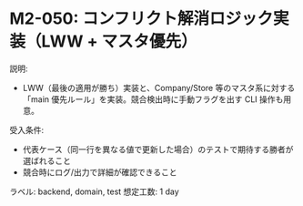 # M2-050: コンフリクト解消ロジック実装（LWW + マスタ優先）

説明:
- LWW（最後の適用が勝ち）実装と、Company/Store 等のマスタ系に対する「main 優先ルール」を実装。競合検出時に手動フラグを出す CLI 操作も用意。

受入条件:
- 代表ケース（同一行を異なる値で更新した場合）のテストで期待する勝者が選ばれること
- 競合時にログ/出力で詳細が確認できること

ラベル: backend, domain, test
想定工数: 1 day
